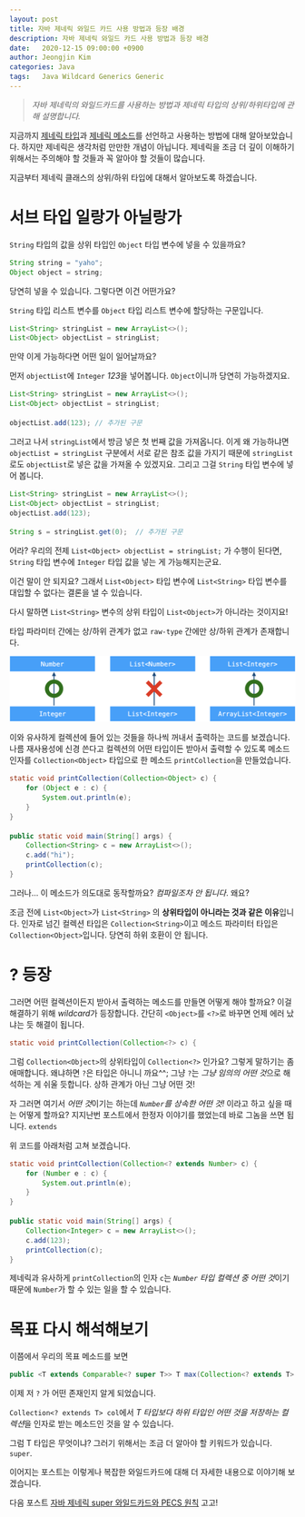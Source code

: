 ```yaml
---
layout: post
title: 자바 제네릭 와일드 카드 사용 방법과 등장 배경
description: 자바 제네릭 와일드 카드 사용 방법과 등장 배경
date:   2020-12-15 09:00:00 +0900
author: Jeongjin Kim
categories: Java
tags:	Java Wildcard Generics Generic 
---
```

> _자바 제네릭의 와일드카드를 사용하는 방법과 제네릭 타입의 상위/하위타입에 관해 설명합니다._


지금까지 [제네릭 타입](/java/2020/12/09/java-generic-class.html)과 [제네릭 메소드](/java/2020/12/14/java-generic-method.html)를 선언하고 사용하는 방법에 대해 알아보았습니다. 하지만 제네릭은 생각처럼 만만한 개념이 아닙니다. 제네릭을 조금 더 깊이 이해하기 위해서는 주의해야 할 것들과 꼭 알아야 할 것들이 많습니다.

지금부터 제네릭 클래스의 상위/하위 타입에 대해서 알아보도록 하겠습니다.

# 서브 타입 일랑가 아닐랑가

`String` 타입의 값을 상위 타입인 `Object` 타입 변수에 넣을 수 있을까요?

```java
String string = "yaho";
Object object = string;
```


당연히 넣을 수 있습니다. 그렇다면 이건 어떤가요?


`String` 타입 리스트 변수를 `Object` 타입 리스트 변수에 할당하는 구문입니다.

```java
List<String> stringList = new ArrayList<>();
List<Object> objectList = stringList;
```

만약 이게 가능하다면 어떤 일이 일어날까요?

먼저 `objectList`에 `Integer` *123*을 넣어봅니다. `Object`이니까 당연히 가능하겠지요.

```java
List<String> stringList = new ArrayList<>();
List<Object> objectList = stringList;

objectList.add(123); // 추가된 구문
```

그러고 나서 `stringList`에서 방금 넣은 첫 번째 값을 가져옵니다. 이게 왜 가능하냐면 `objectList = stringList` 구분에서 서로 같은 참조 값을 가지기 때문에 `stringList`로도 `objectList`로 넣은 값을 가져올 수 있겠지요. 그리고 그걸 `String` 타입 변수에 넣어 봅니다.

```java
List<String> stringList = new ArrayList<>();
List<Object> objectList = stringList;
objectList.add(123);

String s = stringList.get(0);  // 추가된 구문
```




어라? 우리의 전제 `List<Object> objectList = stringList;` 가 수행이 된다면, `String` 타입 변수에 `Integer` 타입 값을 넣는 게 가능해지는군요.

이건 말이 안 되지요? 그래서 `List<Object>` 타입 변수에 `List<String>` 타입 변수를 대입할 수 없다는 결론을 낼 수 있습니다. 

다시 말하면 `List<String>` 변수의 상위 타입이 `List<Object>`가 아니라는 것이지요! 

타입 파라미터 간에는 상/하위 관계가 없고 `raw-type` 간에만 상/하위 관계가 존재합니다.



![](/assets/2020-12-15-java-generic-wildcard/2020-12-15-java-generic-wildcard_105337.png)



이와 유사하게 컬렉션에 들어 있는 것들을 하나씩 꺼내서 출력하는 코드를 보겠습니다.
나름 재사용성에 신경 쓴다고 컬렉션의 어떤 타입이든 받아서 출력할 수 있도록 메소드 인자를 `Collection<Object>` 타입으로 한 메소드 `printCollection`을 만들었습니다.

```java
static void printCollection(Collection<Object> c) {
    for (Object e : c) {
        System.out.println(e);
    }
}

public static void main(String[] args) {
    Collection<String> c = new ArrayList<>();
    c.add("hi");
    printCollection(c);
}
```


그러나... 이 메소드가 의도대로 동작할까요? *컴파일조차 안 됩니다*. 왜요?

조금 전에  `List<Object>`가  `List<String>` 의 **상위타입이 아니라는 것과 같은 이유**입니다. 인자로 넘긴 컬렉션 타입은  `Collection<String>`이고 메소드 파라미터 타입은 `Collection<Object>`입니다. 당연히 하위 호환이 안 됩니다. 

# ? 등장

그러면 어떤 컬렉션이든지 받아서 출력하는 메소드를 만들면 어떻게 해야 할까요? 이걸 해결하기 위해 *wildcard*가 등장합니다. 간단히 `<Object>`를 `<?>`로 바꾸면 언제 에러 났냐는 듯 해결이 됩니다.

```java
static void printCollection(Collection<?> c) {
```

그럼 `Collection<Object>`의 상위타입이 `Collection<?>` 인가요? 그렇게 말하기는 좀 애매합니다. 왜냐하면 `?`은 타입은 아니니 까요^^; 그냥 `?`는 *그냥 임의의 어떤 것*으로 해석하는 게 쉬울 듯합니다. 상하 관계가 아닌 그냥 어떤 것!

자 그러면 여기서 *어떤 것*이기는 하는데 *`Number`를 상속한 어떤 것!* 이라고 하고 싶을 때는 어떻게 할까요? 지지난번 포스트에서 한정자 이야기를 했었는데 바로 그놈을 쓰면 됩니다. `extends`

위 코드를 아래처럼 고쳐 보겠습니다.

```java
static void printCollection(Collection<? extends Number> c) {
    for (Number e : c) {
        System.out.println(e);
    }
}

public static void main(String[] args) {
    Collection<Integer> c = new ArrayList<>();
    c.add(123);
    printCollection(c);
}
```

제네릭과 유사하게 `printCollection`의 인자 `c`는 *`Number` 타입 컬렉션 중 어떤 것*이기 때문에 `Number`가 할 수 있는 일을 할 수 있습니다.

# 목표 다시 해석해보기

이쯤에서 우리의 목표 메소드를 보면

```java
public <T extends Comparable<? super T>> T max(Collection<? extends T> col)
```

이제 저 `?` 가 어떤 존재인지 알게 되었습니다. 

`Collection<? extends T> col`에서 *T 타입보다 하위 타입인 어떤 것을 저장하는 컬렉션*을 인자로 받는 메소드인 것을 알 수 있습니다.

그럼 T 타입은 무엇이냐? 그러기 위해서는 조금 더 알아야 할 키워드가 있습니다. `super`.

이어지는 포스트는 이렇게나 복잡한 와일드카드에 대해 더 자세한 내용으로 이야기해 보겠습니다.



다음 포스트 [자바 제네릭 super 와일드카드와 PECS 원칙](/java/2025/08/28/java-generic-super-pecs.html) 고고!



<script async src="https://pagead2.googlesyndication.com/pagead/js/adsbygoogle.js"></script>
<!-- 컨텐츠내 -->
<ins class="adsbygoogle"
     style="display:block"
     data-ad-client="ca-pub-3234744071843247"
     data-ad-slot="1671969273"
     data-ad-format="auto"
     data-full-width-responsive="true"></ins>
<script>
     (adsbygoogle = window.adsbygoogle || []).push({});
</script>